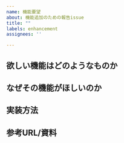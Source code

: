 ```yaml
---
name: 機能要望
about: 機能追加のための報告issue
title: ""
labels: enhancement
assignees: ''

---
```


## 欲しい機能はどのようなものか


## なぜその機能がほしいのか


## 実装方法


## 参考URL/資料
